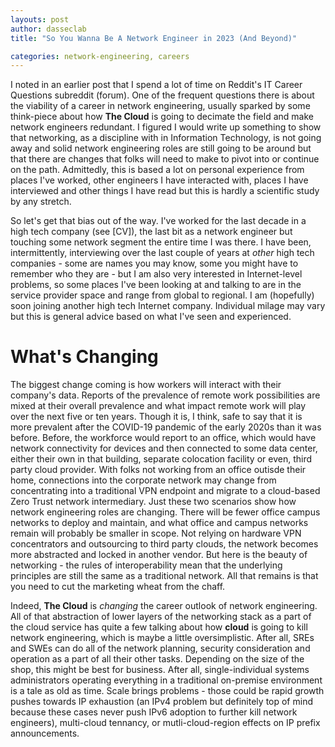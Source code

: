 ```yaml
---
layouts: post
author: dasseclab
title: "So You Wanna Be A Network Engineer in 2023 (And Beyond)"

categories: network-engineering, careers
---
```

I noted in an earlier post that I spend a lot of time on Reddit's IT Career Questions subreddit (forum). One of the frequent questions there is about the viability of a career in network engineering, usually sparked by some think-piece about how **The Cloud** is going to decimate the field and make network engineers redundant. I figured I would write up something to show that networking, as a discipline with in Information Technology, is not going away and solid network engineering roles are still going to be around but that there are changes that folks will need to make to pivot into or continue on the path. Admittedly, this is based a lot on personal experience from places I've worked, other engineers I have interacted with, places I have interviewed and other things I have read but this is hardly a scientific study by any stretch.

So let's get that bias out of the way. I've worked for the last decade in a high tech company (see [CV]), the last bit as a network engineer but touching some network segment the entire time I was there. I have been, intermittently, interviewing over the last couple of years at *other* high tech companies - some are names you may know, some you might have to remember who they are - but I am also very interested in Internet-level problems, so some places I've been looking at and talking to are in the service provider space and range from global to regional. I am (hopefully) soon joining another high tech Internet company. Individual milage may vary but this is general advice based on what I've seen and experienced. 

# What's Changing
The biggest change coming is how workers will interact with their company's data. Reports of the prevalence of remote work possibilities are mixed at their overall prevalence and what impact remote work will play over the next five or ten years. Though it is, I think, safe to say that it is more prevalent after the COVID-19 pandemic of the early 2020s than it was before. Before, the workforce would report to an office, which would have network connectivity for devices and then connected to some data center, either their own in that building, separate colocation facility or even, third party cloud provider. With folks not working from an office outisde their home, connections into the corporate network may change from concentrating into a traditional VPN endpoint and migrate to a cloud-based Zero Trust network intermediary. Just these two scenarios show how network engineering roles are changing. There will be fewer office campus networks to deploy and maintain, and what office and campus networks remain will probably be smaller in scope. Not relying on hardware VPN concentrators and outsourcing to third party clouds, the network becomes more abstracted and locked in another vendor. But here is the beauty of networking - the rules of interoperability mean that the underlying principles are still the same as a traditional network. All that remains is that you need to cut the marketing wheat from the chaff. 

Indeed, **The Cloud** is *changing* the career outlook of network engineering. All of that abstraction of lower layers of the networking stack as a part of the cloud service has quite a few talking about how **cloud** is going to kill network engineering, which is maybe a little oversimplistic. After all, SREs and SWEs can do all of the network planning, security consideration and operation as a part of all their other tasks. Depending on the size of the shop, this might be best for business. After all, single-individual systems administrators operating everything in a traditional on-premise environment is a tale as old as time. Scale brings problems - those could be rapid growth pushes towards IP exhaustion (an IPv4 problem but definitely top of mind because these cases never push IPv6 adoption to further kill network engineers), multi-cloud tennancy, or mutli-cloud-region effects on IP prefix announcements. 
